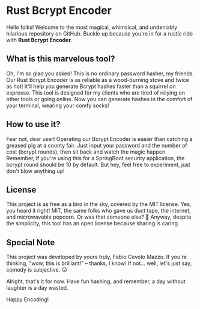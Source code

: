 # Rust Bcrypt Encoder

Hello folks! Welcome to the most magical, whimsical, and undeniably hilarious repository on GitHub. Buckle up because you're in for a _rustic_ ride with **Rust Bcrypt Encoder**.

## What is this marvelous tool?

Oh, I'm so glad you asked! This is no ordinary password hasher, my friends. Our Rust Bcrypt Encoder is as reliable as a wood-burning stove and twice as hot! It'll help you generate Bcrypt hashes faster than a squirrel on espresso. This tool is designed for my clients who are tired of relying on other tools or going online. Now you can generate hashes in the comfort of your terminal, wearing your comfy socks!

## How to use it?

Fear not, dear user! Operating our Bcrypt Encoder is easier than catching a greased pig at a county fair. Just input your password and the number of cost (bcrypt rounds), then sit back and watch the magic happen. Remember, if you're using this for a SpringBoot security application, the bcrypt round should be 10 by default. But hey, feel free to experiment, just don't blow anything up!

## License

This project is as free as a bird in the sky, covered by the MIT license. Yes, you heard it right! MIT, the same folks who gave us duct tape, the internet, and microwavable popcorn. Or was that someone else? 🤔 Anyway, despite the simplicity, this tool has an open license because sharing is caring.

## Special Note

This project was developed by yours truly, Fabio Covolo Mazzo. If you're thinking, "wow, this is brilliant!" – thanks, I know! If not... well, let's just say, comedy is subjective. 😜

Alright, that's it for now. Have fun hashing, and remember, a day without laughter is a day wasted.

Happy Encoding!
